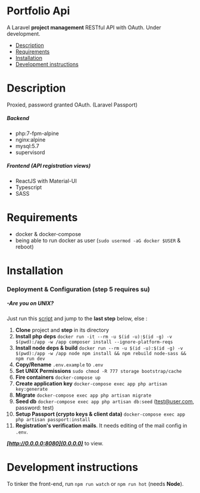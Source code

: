 # Portfolio Api

A Laravel **project management** RESTful API with OAuth. Under development.

- [Description](#description)
- [Requirements](#requirements)
- [Installation](#installation)
- [Development instructions](#development-instructions)

# Description

Proxied, password granted OAuth. (Laravel Passport)

##### Backend

- php:7-fpm-alpine
- nginx:alpine
- mysql:5.7
- supervisord

##### Frontend (API registration views)

- ReactJS with Material-UI
- Typescript
- SASS

# Requirements

- docker & docker-compose
- being able to run docker as user (`sudo usermod -aG docker $USER` & reboot)

# Installation

### Deployment & Configuration (step 5 requires su)

##### -Are you on UNIX?
Just run this [script](https://github.com/fllprbt/portfolioApi/blob/master/postCloneUnix.sh) and jump to the **last step** below, else :

1. **Clone** project and **step** in its directory
2. **Install php deps** `docker run -it --rm -u $(id -u):$(id -g) -v $(pwd):/app -w /app composer install --ignore-platform-reqs`
3. **Install node deps & build** `docker run --rm -u $(id -u):$(id -g) -v $(pwd):/app -w /app node npm install && npm rebuild node-sass && npm run dev`
4. **Copy/Rename** `.env.example` to `.env`
5. **Set UNIX Permissions** `sudo chmod -R 777 storage bootstrap/cache`
6. **Fire containers** `docker-compose up`
7. **Create application key** `docker-compose exec app php artisan key:generate`
8. **Migrate** `docker-compose exec app php artisan migrate`
9. **Seed db** `docker-compose exec app php artisan db:seed` (test@user.com, password: test)
10. **Setup Passport (crypto keys & client data)** `docker-compose exec app php artisan passport:install`
11. **Registration's verification mails**. It needs editing of the mail config in `.env`.

_**[http://0.0.0.0:8080](0.0.0.0)**_ to view.

# Development instructions

To tinker the front-end, run `npm run watch` or `npm run hot` (needs **Node**).

